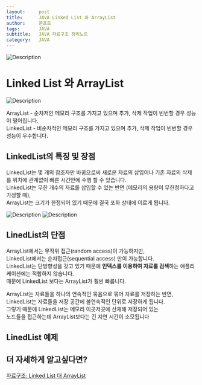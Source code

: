 ```yaml
---
layout:     post
title:      JAVA Linked List 와 ArrayList
author:     쭌프로
tags:       JAVA
subtitle:   JAVA 자료구조 정리노트
category:   JAVA
---
```


<!-- Start Writing Below in Markdown -->

![Description](https://alalstjr.github.io/jjunpro.github.io/img/java_bg.png)

# Linked List 와 ArrayList

![Description](https://alalstjr.github.io/jjunpro.github.io/img/2019-05-01-1.png)

ArrayList - 순차저인 메모리 구조를 가지고 있으며 추가, 삭제 작업이 빈번할 경우 성능이 떨어집니다. <br/>
LinkedList - 비순차적인 메모리 구조를 가지고 있으며 추가, 삭제 작업이 빈번할 경우 성능이 우수합니다.

## LinkedList의 특징 및 장점

LinkedList는 몇 개의 참조자만 바꿈으로써 새로운 자료의 삽입이나 기존 자료의 삭제를 위치에 관계없이 빠른 시간안에 수행 할 수 있습니다. <br/>
LinkedList는 무한 개수의 자료를 삽입할 수 있는 반면 (메모리의 용량이 무한정하다고 가정할 때), <br/>
ArrayList는 크기가 한정되어 있기 때문에 결국 포화 상태에 이르게 됩니다. 

![Description](https://alalstjr.github.io/jjunpro.github.io/img/2019-05-01-2.png)
![Description](https://alalstjr.github.io/jjunpro.github.io/img/2019-05-01-3.png)

## LinedList의 단점

ArrayList에서는 무작위 접근(random access)이 가능하지만,  <br/>
LinkedList에서는 순차접근(sequential access) 만이 가능합니다. <br/>
LinkedList는 단방향성을 갖고 있기 때문에 <b>인덱스를 이용하여 자료를 검색</b>하는 애플리케이션에는 적합하지 않습니다.  <br/>
때문에 LinkedList 보다는 ArrayList가 훨씬 빠릅니다.

ArrayList는 자료들을 하나의 연속적인 묶음으로 묶어 자료를 저장하는 반면,  <br/>
LinkedList는 자료들을 저장 공간에 불연속적인 단위로 저장하게 됩니다.  <br/>
그렇기 때문에 LinkedList는 메모리 이곳저곳에 산재해 저장되어 있는  <br/>
노드들을 접근하는데 ArrayList보다는 긴 지연 시간이 소모됩니다

## LinedList 예제

<script src="https://gist.github.com/alalstjr/fcddbd0208a10dccd12d3331693884bf.js"></script>

## 더 자세하게 알고싶다면?

<a href="http://www.nextree.co.kr/p6506/">자료구조: Linked List 대 ArrayList</a>
